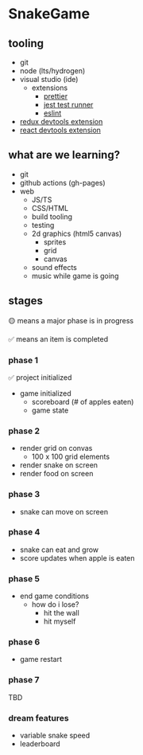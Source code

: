 # SnakeGame

## tooling

- git
- node (lts/hydrogen)
- visual studio (ide)
  - extensions
    - [prettier](https://marketplace.visualstudio.com/items?itemName=esbenp.prettier-vscode)
    - [jest test runner](https://marketplace.visualstudio.com/items?itemName=Orta.vscode-jest)
    - [eslint](https://marketplace.visualstudio.com/items?itemName=dbaeumer.vscode-eslint)
- [redux devtools extension](https://chrome.google.com/webstore/detail/redux-devtools/lmhkpmbekcpmknklioeibfkpmmfibljd)
- [react devtools extension](https://chrome.google.com/webstore/detail/react-developer-tools/fmkadmapgofadopljbjfkapdkoienihi)

## what are we learning?

- git
- github actions (gh-pages)
- web
  - JS/TS
  - CSS/HTML
  - build tooling
  - testing
  - 2d graphics (html5 canvas)
    - sprites
    - grid
    - canvas
  - sound effects
  - music while game is going

## stages

🟡 means a major phase is in progress

✅ means an item is completed

### phase 1

✅ project initialized
- game initialized
  - scoreboard (# of apples eaten)
  - game state

### phase 2

- render grid on convas
  - 100 x 100 grid elements
- render snake on screen
- render food on screen

### phase 3

- snake can move on screen

### phase 4

- snake can eat and grow
- score updates when apple is eaten

### phase 5

- end game conditions
  - how do i lose?
    - hit the wall
    - hit myself

### phase 6

- game restart

### phase 7

TBD

### dream features

- variable snake speed
- leaderboard
